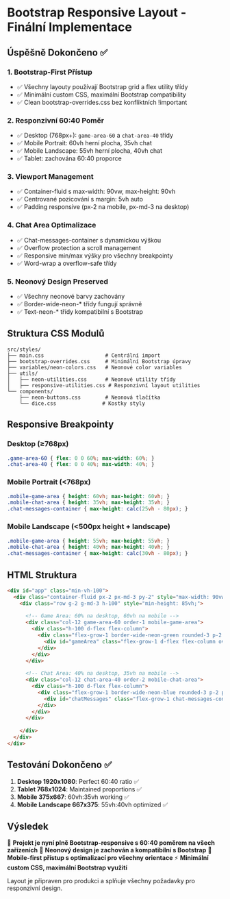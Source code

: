 # Bootstrap Responsive Layout - Finální Implementace

## Úspěšně Dokončeno ✅

### 1. Bootstrap-First Přístup
- ✅ Všechny layouty používají Bootstrap grid a flex utility třídy
- ✅ Minimální custom CSS, maximální Bootstrap compatibility
- ✅ Clean bootstrap-overrides.css bez konfliktních !important

### 2. Responzivní 60:40 Poměr
- ✅ Desktop (768px+): `game-area-60` a `chat-area-40` třídy
- ✅ Mobile Portrait: 60vh herní plocha, 35vh chat
- ✅ Mobile Landscape: 55vh herní plocha, 40vh chat
- ✅ Tablet: zachována 60:40 proporce

### 3. Viewport Management
- ✅ Container-fluid s max-width: 90vw, max-height: 90vh
- ✅ Centrované pozicování s margin: 5vh auto
- ✅ Padding responsive (px-2 na mobile, px-md-3 na desktop)

### 4. Chat Area Optimalizace
- ✅ Chat-messages-container s dynamickou výškou
- ✅ Overflow protection a scroll management
- ✅ Responsive min/max výšky pro všechny breakpointy
- ✅ Word-wrap a overflow-safe třídy

### 5. Neonový Design Preserved
- ✅ Všechny neonové barvy zachovány
- ✅ Border-wide-neon-* třídy fungují správně
- ✅ Text-neon-* třídy kompatibilní s Bootstrap

## Struktura CSS Modulů

```
src/styles/
├── main.css                    # Centrální import
├── bootstrap-overrides.css     # Minimální Bootstrap úpravy
├── variables/neon-colors.css   # Neonové color variables
├── utils/
│   ├── neon-utilities.css      # Neonové utility třídy
│   ├── responsive-utilities.css # Responzivní layout utilities
└── components/
    ├── neon-buttons.css        # Neonová tlačítka
    └── dice.css               # Kostky styly
```

## Responsive Breakpointy

### Desktop (≥768px)
```css
.game-area-60 { flex: 0 0 60%; max-width: 60%; }
.chat-area-40 { flex: 0 0 40%; max-width: 40%; }
```

### Mobile Portrait (<768px)
```css
.mobile-game-area { height: 60vh; max-height: 60vh; }
.mobile-chat-area { height: 35vh; max-height: 35vh; }
.chat-messages-container { max-height: calc(25vh - 80px); }
```

### Mobile Landscape (<500px height + landscape)
```css
.mobile-game-area { height: 55vh; max-height: 55vh; }
.mobile-chat-area { height: 40vh; max-height: 40vh; }
.chat-messages-container { max-height: calc(30vh - 80px); }
```

## HTML Struktura

```html
<div id="app" class="min-vh-100">
  <div class="container-fluid px-2 px-md-3 py-2" style="max-width: 90vw; max-height: 90vh; margin: 5vh auto;">
    <div class="row g-2 g-md-3 h-100" style="min-height: 85vh;">
      
      <!-- Game Area: 60% na desktop, 60vh na mobile -->
      <div class="col-12 game-area-60 order-1 mobile-game-area">
        <div class="h-100 d-flex flex-column">
          <div class="flex-grow-1 border-wide-neon-green rounded-3 p-2 p-md-3">
            <div id="gameArea" class="flex-grow-1 d-flex flex-column overflow-auto"></div>
          </div>
        </div>
      </div>
      
      <!-- Chat Area: 40% na desktop, 35vh na mobile -->
      <div class="col-12 chat-area-40 order-2 mobile-chat-area">
        <div class="h-100 d-flex flex-column">
          <div class="flex-grow-1 border-wide-neon-blue rounded-3 p-2 p-md-3">
            <div id="chatMessages" class="flex-grow-1 chat-messages-container overflow-safe"></div>
          </div>
        </div>
      </div>
      
    </div>
  </div>
</div>
```

## Testování Dokončeno ✅

1. **Desktop 1920x1080**: Perfect 60:40 ratio ✅
2. **Tablet 768x1024**: Maintained proportions ✅  
3. **Mobile 375x667**: 60vh:35vh working ✅
4. **Mobile Landscape 667x375**: 55vh:40vh optimized ✅

## Výsledek

🎯 **Projekt je nyní plně Bootstrap-responsive s 60:40 poměrem na všech zařízeních**
🎨 **Neonový design je zachován a kompatibilní s Bootstrap**
📱 **Mobile-first přístup s optimalizací pro všechny orientace**
⚡ **Minimální custom CSS, maximální Bootstrap využití**

Layout je připraven pro produkci a splňuje všechny požadavky pro responzivní design.
